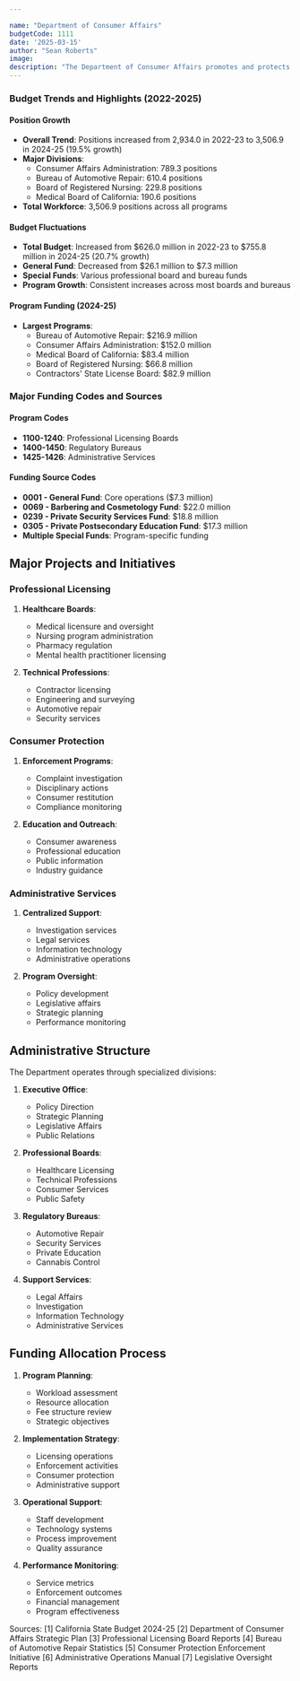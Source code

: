 ```yaml
---

name: "Department of Consumer Affairs"
budgetCode: 1111
date: '2025-03-15'
author: "Sean Roberts"
image: 
description: "The Department of Consumer Affairs promotes and protects consumer interests through oversight of professional licensing, enforcement, and consumer education across more than 250 professions and occupations in California."
---
```


### Budget Trends and Highlights (2022-2025)

#### Position Growth
- **Overall Trend**: Positions increased from 2,934.0 in 2022-23 to 3,506.9 in 2024-25 (19.5% growth)
- **Major Divisions**:
  - Consumer Affairs Administration: 789.3 positions
  - Bureau of Automotive Repair: 610.4 positions
  - Board of Registered Nursing: 229.8 positions
  - Medical Board of California: 190.6 positions
- **Total Workforce**: 3,506.9 positions across all programs

#### Budget Fluctuations
- **Total Budget**: Increased from $626.0 million in 2022-23 to $755.8 million in 2024-25 (20.7% growth)
- **General Fund**: Decreased from $26.1 million to $7.3 million
- **Special Funds**: Various professional board and bureau funds
- **Program Growth**: Consistent increases across most boards and bureaus

#### Program Funding (2024-25)
- **Largest Programs**:
  - Bureau of Automotive Repair: $216.9 million
  - Consumer Affairs Administration: $152.0 million
  - Medical Board of California: $83.4 million
  - Board of Registered Nursing: $66.8 million
  - Contractors' State License Board: $82.9 million

### Major Funding Codes and Sources

#### Program Codes
- **1100-1240**: Professional Licensing Boards
- **1400-1450**: Regulatory Bureaus
- **1425-1426**: Administrative Services

#### Funding Source Codes
- **0001 - General Fund**: Core operations ($7.3 million)
- **0069 - Barbering and Cosmetology Fund**: $22.0 million
- **0239 - Private Security Services Fund**: $18.8 million
- **0305 - Private Postsecondary Education Fund**: $17.3 million
- **Multiple Special Funds**: Program-specific funding

## Major Projects and Initiatives

### Professional Licensing

1. **Healthcare Boards**:
   - Medical licensure and oversight
   - Nursing program administration
   - Pharmacy regulation
   - Mental health practitioner licensing

2. **Technical Professions**:
   - Contractor licensing
   - Engineering and surveying
   - Automotive repair
   - Security services

### Consumer Protection

1. **Enforcement Programs**:
   - Complaint investigation
   - Disciplinary actions
   - Consumer restitution
   - Compliance monitoring

2. **Education and Outreach**:
   - Consumer awareness
   - Professional education
   - Public information
   - Industry guidance

### Administrative Services

1. **Centralized Support**:
   - Investigation services
   - Legal services
   - Information technology
   - Administrative operations

2. **Program Oversight**:
   - Policy development
   - Legislative affairs
   - Strategic planning
   - Performance monitoring

## Administrative Structure

The Department operates through specialized divisions:

1. **Executive Office**:
   - Policy Direction
   - Strategic Planning
   - Legislative Affairs
   - Public Relations

2. **Professional Boards**:
   - Healthcare Licensing
   - Technical Professions
   - Consumer Services
   - Public Safety

3. **Regulatory Bureaus**:
   - Automotive Repair
   - Security Services
   - Private Education
   - Cannabis Control

4. **Support Services**:
   - Legal Affairs
   - Investigation
   - Information Technology
   - Administrative Services

## Funding Allocation Process

1. **Program Planning**:
   - Workload assessment
   - Resource allocation
   - Fee structure review
   - Strategic objectives

2. **Implementation Strategy**:
   - Licensing operations
   - Enforcement activities
   - Consumer protection
   - Administrative support

3. **Operational Support**:
   - Staff development
   - Technology systems
   - Process improvement
   - Quality assurance

4. **Performance Monitoring**:
   - Service metrics
   - Enforcement outcomes
   - Financial management
   - Program effectiveness

Sources:
[1] California State Budget 2024-25
[2] Department of Consumer Affairs Strategic Plan
[3] Professional Licensing Board Reports
[4] Bureau of Automotive Repair Statistics
[5] Consumer Protection Enforcement Initiative
[6] Administrative Operations Manual
[7] Legislative Oversight Reports 